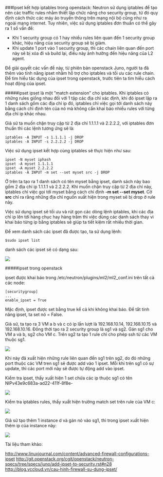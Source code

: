 ﻿###Ipset kết hợp iptables trong openstack:
Neutron sử dụng iptables để tạo nên các traffic rules  nhằm thiết lập chức năng cho security group, từ đó quy định cách thức các máy ảo truyền thông trên mạng nội bộ cũng như ra ngoài mạng internet. 
Tuy nhiên, việc sử dụng iptables đơn thuần có thể gây ra 1 số vấn đề: 

- Khi 1 security group có 1 hay nhiều rules liên quan đến 1 security group khác, hiệu năng của security group sẽ bị giảm.
- Khi update 1 port vào 1 security group, thì các chain liên quan đến port này sẽ bị xóa đi và build lại, điều này ảnh hưởng đến hiệu năng của L2 agent.

Để giải quyết các vấn đề này, từ phiên bản openstack Juno, người ta đã thêm vào tính năng ipset nhằm hỗ trợ cho iptables và tối ưu các rule chain. Để tìm hiểu tác dụng của ipset trong openstack, trước tiên ta tìm hiểu cách hoạt động của ipset.

#####ipset
ipset là một "match extension" cho iptables. Khi iptables có những rules giống nhau đối với 1 tập các địa chỉ xác định, khi đó ipset lập ra 1 danh sách gồm các địa chỉ ip đó, iptables chỉ việc gọi tới danh sách này bằng cách chỉ định tên của nó mà không cần khai báo nhiều rules với từng địa chỉ ip khác nhau. 

Giả sử ta muốn chặn truy cập từ 2 địa chỉ 1.1.1.1 và 2.2.2.2, với iptables đơn thuần thì các lệnh tương ứng sẽ là:

    iptables -A INPUT -s 1.1.1.1 -j DROP  
    iptables -A INPUT -s 2.2.2.2 -j DROP  

Việc sử dụng ipset kết hợp cùng iptables sẽ thực hiện như sau:

    ipset -N myset iphash  
    ipset -A myset 1.1.1.1  
    ipset -A myset 2.2.2.2  
    iptables -A INPUT -m set --set myset src -j DROP 

Ở trên ta tạo ra 1 danh sách có tên myset bằng ipset, danh sách này bao gồm 2 địa chỉ ip 1.1.1.1 và 2.2.2.2.
Khi muốn chặn truy cập từ 2 địa chỉ này, iptables chỉ việc gọi tới myset bằng cách chỉ định **-m set --set myset**. Cờ **src** chỉ ra rằng những địa chỉ nguồn xuất hiện trong myset sẽ bị drop ở rule này.

Việc sử dụng ipset sẽ tối ưu và rút gọn các dòng lệnh iptables, khi các địa chỉ ip lên tới hàng chục hay hàng trăm thì việc dùng các danh sách thay vì khai báo từng ip bằng iptables sẽ giúp ta tiết kiệm rất nhiều thời gian.

Để xem danh sách các ipset đã được tạo, ta sử dụng lệnh:

    $sudo ipset list 

danh sách các ipset sẽ có dạng sau:

<img src="http://i.imgur.com/3xdTbYn.png">

#####ipset trong openstack

ipset được khai báo trong /etc/neutron/plugins/ml2/ml2_conf.ini trên tất cả các node:

    [securitygroup]
    ...
    enable_ipset = True
Mặc định, ipset được set bằng true kể cả khi không khai báo. Để tắt tính năng ipset, ta set nó = False.


Giả sử, ta tạo ra 3 VM a b và c có ip lần lượt là 192.168.10.14, 192.168.10.15 và 192.168.10.16. Đồng thời tạo ra 2 security group là sg1 và sg2. Gán sg1 cho VM a và b, sg2 cho VM c. Trên sg2 ta tạo 1 rule chỉ cho phép ssh từ các VM thuộc sg1.

<img src="http://i.imgur.com/uCey5ph.png">

Khi này đã xuất hiện những rule liên quan đến sg1 trên sg2, do đó những port thuộc các VM tren sg1 sẽ được add vào 1 ipset. Mỗi khi trên sg1 có sự update, thì các port mới này sẽ được tự động add vào ipset.

Kiểm tra ipset, thấy xuất hiện 1 set chứa các ip thuộc sg1 có tên NIPv43e9c683a-ad22-411f-8f8e-

<img src="http://i.imgur.com/ugYRODL.png">

Kiểm tra iptables rules, thấy xuất hiện trường match set trên rule của VM c:

<img src="http://i.imgur.com/SymOaQv.png">

Giả sử tạo thêm 1 instance d và gán nó vào sg1, thì trong ipset xuất hiện thêm ip của instance này: 

<img src ="http://i.imgur.com/ozYlvWW.png">

Tài liệu tham khảo:

http://www.linuxjournal.com/content/advanced-firewall-configurations-ipset
http://git.openstack.org/cgit/openstack/neutron-specs/tree/specs/juno/add-ipset-to-security.rst#n28
http://blog.vccloud.vn/cau-hinh-firewall-su-dung-ipset/
